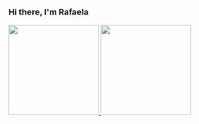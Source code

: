 ### Hi there, I'm Rafaela 

<div>
  <a href="https://github.com/rafatillmann">
  <img height="180em" src="https://github-readme-stats.vercel.app/api?username=rafatillmann&show_icons=true&theme=react&include_all_commits=true&count_private=true"/>
  <img height="180em" src="https://github-readme-stats.vercel.app/api/top-langs/?username=rafatillmann&layout=compact&langs_count=7&theme=react"/>
</div>

<!-- <div align="right">
    <img height="150px" src="https://25.media.tumblr.com/3447a5e5c68b270a4d3d39d578ccfefa/tumblr_mroahxmzCY1rka58bo1_500.gif"
        alt="Studio Ghibli">
</div> -->

<!--   ![Snake animation](https://github.com/rafatillmann/rafatillmann/blob/output/github-contribution-grid-snake.svg) -->
